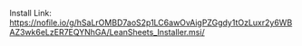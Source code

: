 Install Link:
https://nofile.io/g/hSaLrOMBD7aoS2p1LC6awOvAigPZGgdy1tOzLuxr2y6WBAZ3wk6eLzER7EQYNhGA/LeanSheets_Installer.msi/
